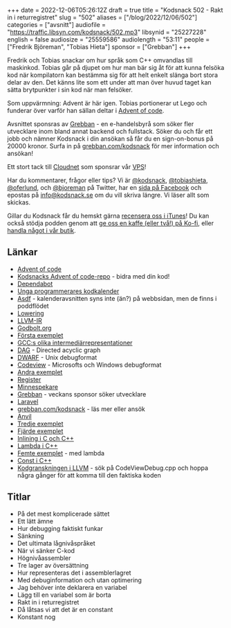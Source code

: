 +++
date = 2022-12-06T05:26:12Z
draft = true
title = "Kodsnack 502 - Rakt in i returregistret"
slug = "502"
aliases = ["/blog/2022/12/06/502"]
categories = ["avsnitt"]
audiofile = "https://traffic.libsyn.com/kodsnack/502.mp3"
libsynid = "25227228"
english = false
audiosize = "25559586"
audiolength = "53:11"
people = ["Fredrik Björeman", "Tobias Hieta"]
sponsor = ["Grebban"]
+++

Fredrik och Tobias snackar om hur språk som C++ omvandlas till maskinkod. Tobias går på djupet om hur man bär sig åt för att kunna felsöka kod när kompilatorn kan bestämma sig för att helt enkelt slänga bort stora delar av den. Det känns lite som ett under att man över huvud taget kan sätta brytpunkter i sin kod när man felsöker.

Som uppvärmning: Advent är här igen. Tobias portionerar ut Lego och funderar över varför han sällan deltar i [Advent of code](https://adventofcode.com/).

Avsnittet sponsras av [Grebban](https://www.grebban.com/kodsnack) - en e-handelsbyrå som söker fler utvecklare inom bland annat backend och fullstack. Söker du och får ett jobb och nämner Kodsnack i din ansökan så får du en sign-on-bonus på 20000 kronor. Surfa in på [grebban.com/kodsnack](https://www.grebban.com/kodsnack) för mer information och ansökan!

Ett stort tack till [Cloudnet](https://www.cloudnet.se) som sponsrar vår [VPS](https://en.wikipedia.org/wiki/Virtual_private_server)!

Har du kommentarer, frågor eller tips? Vi är [@kodsnack](https://www.twitter.com/kodsnack), [@tobiashieta](https://www.twitter.com/tobiashieta), [@oferlund](https://www.twitter.com/oferlund), och [@bjoreman](https://www.twitter.com/bjoreman) på Twitter, har en [sida på Facebook](https://www.facebook.com/kodsnack) och epostas på [info@kodsnack.se](mailto:info@kodsnack.se) om du vill skriva längre. Vi läser allt som skickas.

Gillar du Kodsnack får du hemskt gärna [recensera oss i iTunes](https://itunes.apple.com/se/podcast/kodsnack/id561631498?l=en)! Du kan också stödja podden genom att <a href="https://ko-fi.com/kodsnack" rel="payment">ge oss en kaffe (eller två!) på Ko-fi</a>, eller [handla något i vår butik](https://shop.spreadshirt.se/kodsnack/).

## Länkar ##
* [Advent of code](https://adventofcode.com/)
* [Kodsnacks Advent of code-repo](https://github.com/kodsnack/advent_of_code_2022) - bidra med din kod!
* [Dependabot](https://github.com/dependabot)
* [Unga programmerares kodkalender](https://ungaprogrammerare.se/kodkalender/)
* [Asdf](https://asdf.pizza/) - kalenderavsnitten syns inte (än?) på webbsidan, men de finns i poddflödet
* [Lowering](https://www.infinitymesh.com/blog/about-lowering/)
* [LLVM-IR](https://subscription.packtpub.com/book/application-development/9781785280801/1/ch01lvl1sec09/getting-familiar-with-llvm-ir)
* [Godbolt.org](https://godbolt.org/)
* [Första exemplet](https://godbolt.org/z/svnaYv4KW)
* [GCC:s olika intermediärrepresentationer](https://blog.aeste.my/2015/07/27/exploring-the-intermediate-representation-of-gcc/)
* [DAG](https://en.wikipedia.org/wiki/Directed_acyclic_graph) - Directed acyclic graph
* [DWARF](https://en.wikipedia.org/wiki/DWARF) - Unix debugformat
* [Codeview](https://en.wikipedia.org/wiki/CodeView) - Microsofts och Windows debugformat
* [Andra exemplet](https://godbolt.org/z/jY74PndEv)
* [Register](https://en.wikipedia.org/wiki/Processor_register)
* [Minnespekare](https://en.wikipedia.org/wiki/Pointer_%28computer_programming%29)
* [Grebban](https://www.grebban.com/kodsnack) - veckans sponsor söker utvecklare
* [Laravel](https://laravel.com/)
* [grebban.com/kodsnack](https://www.grebban.com/kodsnack) - läs mer eller ansök
* [Anvil](https://en.wikipedia.org/wiki/Ubisoft_Anvil)
* [Tredje exemplet](https://godbolt.org/z/E58xsKWxe)
* [Fjärde exemplet](https://godbolt.org/z/xTh3az3Kd)
* [Inlining i C och C++](https://en.wikipedia.org/wiki/Inline_function)
* [Lambda i C++](https://learn.microsoft.com/en-us/cpp/cpp/lambda-expressions-in-cpp?view=msvc-170)
* [Femte exemplet](https://godbolt.org/z/dPP98v94a) - med lambda
* [Const i C++](https://learn.microsoft.com/en-us/cpp/cpp/const-cpp?view=msvc-170)
* [Kodgranskningen i LLVM](https://reviews.llvm.org/D138995) - sök på CodeViewDebug.cpp och hoppa några gånger för att komma till den faktiska koden

## Titlar ##
* På det mest komplicerade sättet
* Ett lätt ämne
* Hur debugging faktiskt funkar
* Sänkning
* Det ultimata lågnivåspråket
* När vi sänker C-kod
* Högnivåassembler
* Tre lager av översättning
* Hur representeras det i assemblerlagret
* Med debuginformation och utan optimering
* Jag behöver inte deklarera en variabel
* Lägg till en variabel som är borta
* Rakt in i returregistret
* Då låtsas vi att det är en constant
* Konstant nog